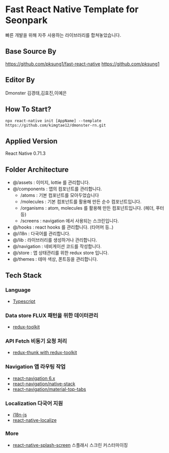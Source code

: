 # Fast React Native Template for Seonpark

빠른 개발을 위해 자주 사용하는 라이브러리를 합쳐놓았습니다.

## Base Source By
https://github.com/pksung1/fast-react-native
https://github.com/pksung1

## Editor By
Dmonster 김경태,김효진,이예은

## How To Start?
```
npx react-native init [AppName] --template https://github.com/kimgtae12/dmonster-rn.git
```

## Applied Version
React Native 0.71.3

## Folder Architecture
- @/assets : 이미지, lottie 를 관리합니다.
- @/components : 앱의 컴포넌트를 관리합니다.
  - /atoms : 기본 컴포넌트를 모아두었습니다
  - /molecules : 기본 컴포넌트를 활용해 만든 순수 컴포넌트입니다.
  - /organisms : atom, molecules 를 활용해 만든 컴포넌트입니다. (헤더, 푸터 등)
  - /screens : navigation 에서 사용되는 스크린입니다.
- @/hooks : react hooks 를 관리합니다. (타어머 등..)
- @/i18n : 다국어를 관리합니다.
- @/lib : 라이브러리를 생성하거나 관리합니다.
- @/navigation : 네비게이션 코드를 작성합니다.
- @/store : 앱 상태관리를 위한 redux store 입니다.
- @/themes : 테마 색상, 폰트등을 관리합니다.

## Tech Stack

### Language
- [Typescript](https://www.typescriptlang.org/)

### Data store FLUX 패턴을 위한 데이터관리
- [redux-toolkit](https://redux-toolkit.js.org/)

### API Fetch 비동기 요청 처리
- [redux-thunk with redux-toolkit](https://redux-toolkit.js.org/api/createAsyncThunk)

### Navigation 앱 라우팅 작업
- [react-navigation 6.x](https://reactnavigation.org/)
- [react-navigation/native-stack](https://reactnavigation.org/docs/native-stack-navigator)
- [react-navigation/material-top-tabs](https://reactnavigation.org/docs/material-top-tab-navigator)

### Localization 다국어 지원
- [i18n-js](https://github.com/fnando/i18n-js)
- [react-native-localize](https://github.com/zoontek/react-native-localize)

### More
- [react-native-splash-screen](https://github.com/crazycodeboy/react-native-splash-screen) 스플래시 스크린 커스터마이징

